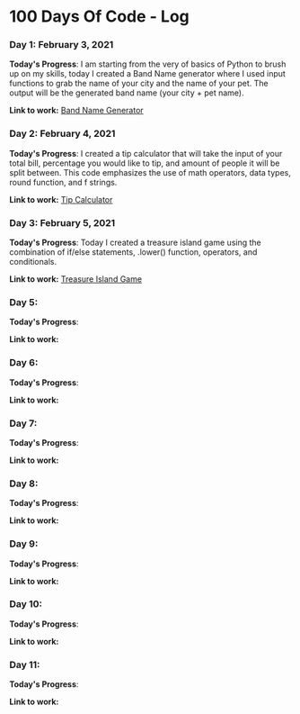 # 100 Days Of Code - Log

### Day 1: February 3, 2021

**Today's Progress**: I am starting from the very of basics of Python to brush up on my skills, today I created a Band Name generator where I used input functions to grab the name of your city and the name of your pet. The output will be the generated band name (your city + pet name).

**Link to work:** [Band Name Generator](https://github.com/poojanagrecha/100-days-of-code/blob/master/Code/Day1_Band_Name_Gen.py)

### Day 2: February 4, 2021

**Today's Progress**: I created a tip calculator that will take the input of your total bill, percentage you would like to tip, and amount of people it will be split between. This code emphasizes the use of math operators, data types, round function, and f strings.

**Link to work:** [Tip Calculator](https://github.com/poojanagrecha/100-days-of-code/blob/master/Code/Day2_Tip_Calc.py)

### Day 3: February 5, 2021

**Today's Progress**: Today I created a treasure island game using the combination of if/else statements, .lower() function, operators, and conditionals.

**Link to work:** [Treasure Island Game](https://github.com/poojanagrecha/100-days-of-code/blob/master/Code/Day3_Treasure_Island_Game.py)

### Day 5: 

**Today's Progress**: 

**Link to work:** 

### Day 6: 

**Today's Progress**: 

**Link to work:** 

### Day 7: 

**Today's Progress**: 

**Link to work:** 

### Day 8: 

**Today's Progress**: 

**Link to work:** 

### Day 9: 

**Today's Progress**: 

**Link to work:** 

### Day 10: 

**Today's Progress**: 

**Link to work:** 

### Day 11: 

**Today's Progress**: 

**Link to work:** 

